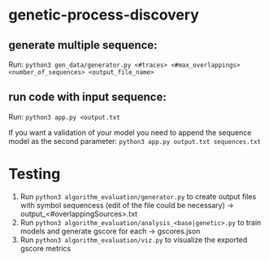 # genetic-process-discovery

## generate multiple sequence:
Run: `python3 gen_data/generator.py <#traces> <#max_overlappings> <number_of_sequences> <output_file_name>`

## run code with input sequence:
Run: `python3 app.py <output.txt`

If you want a validation of your model you need to append the sequence model as the second parameter: `python3 app.py output.txt sequences.txt`


# Testing

1. Run `python3 algorithm_evaluation/generator.py` to create output files with symbol sequencess (edit of the file could be necessary) -> output_<#overlappingSources>.txt
2. Run `python3 algorithm_evaluation/analysis_<base|genetic>.py` to train models and generate gscore for each -> gscores.json
3. Run `python3 algorithm_evaluation/viz.py` to visualize the exported gscore metrics